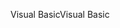 <span data-ttu-id="e8377-101">Visual Basic</span><span class="sxs-lookup"><span data-stu-id="e8377-101">Visual Basic</span></span>